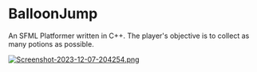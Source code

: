 # BalloonJump
An SFML Platformer written in C++. The player's objective is to collect as many potions as possible.

[![Screenshot-2023-12-07-204254.png](https://i.postimg.cc/k4t4FCq6/Screenshot-2023-12-07-204254.png)](https://postimg.cc/dkwwwz7w)
